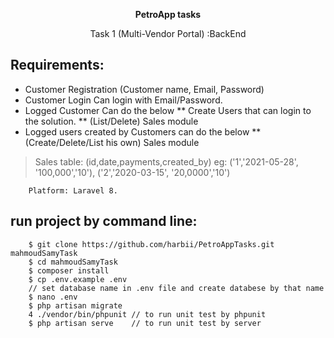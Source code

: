 <p align="center"> <b>PetroApp tasks </b> </p>
<p align="center"> Task 1 (Multi-Vendor Portal) :BackEnd </p>

## Requirements:
- Customer Registration (Customer name, Email, Password)
- Customer Login Can login with Email/Password.
- Logged Customer Can do the below
** Create Users that can login to the solution.
** (List/Delete) Sales module
- Logged users created by Customers can do the below
** (Create/Delete/List his own) Sales module
> Sales table: (id,date,payments,created_by) eg: ('1','2021-05-28', '100,000','10'),
('2','2020-03-15', '20,0000','10')

``` 
    Platform: Laravel 8.
```

## run project by command line:

``` 
    $ git clone https://github.com/harbii/PetroAppTasks.git mahmoudSamyTask
    $ cd mahmoudSamyTask
    $ composer install
    $ cp .env.example .env
    // set database name in .env file and create databese by that name
    $ nano .env
    $ php artisan migrate
    4 ./vendor/bin/phpunit // to run unit test by phpunit
    $ php artisan serve    // to run unit test by server
```
